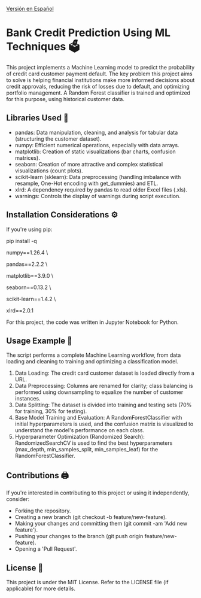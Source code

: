 [Versión en Español](README.md)

# Bank Credit Prediction Using ML Techniques 🗳

This project implements a Machine Learning model to predict the probability of credit card customer payment default. The key problem this project aims to solve is helping financial institutions make more informed decisions about credit approvals, reducing the risk of losses due to default, and optimizing portfolio management. A Random Forest classifier is trained and optimized for this purpose, using historical customer data.

## Libraries Used 🐍
- pandas: Data manipulation, cleaning, and analysis for tabular data (structuring the customer dataset).
- numpy: Efficient numerical operations, especially with data arrays.
- matplotlib: Creation of static visualizations (bar charts, confusion matrices).
- seaborn: Creation of more attractive and complex statistical visualizations (count plots).
- scikit-learn (sklearn): Data preprocessing (handling imbalance with resample, One-Hot encoding with get_dummies) and ETL.
- xlrd: A dependency required by pandas to read older Excel files (.xls).
- warnings: Controls the display of warnings during script execution.

## Installation Considerations ⚙️
If you're using pip:

pip install -q 

  numpy==1.26.4 \
    
  pandas==2.2.2 \
    
  matplotlib==3.9.0 \
    
  seaborn==0.13.2 \
    
  scikit-learn==1.4.2 \
    
  xlrd==2.0.1

For this project, the code was written in Jupyter Notebook for Python.

## Usage Example 📎
The script performs a complete Machine Learning workflow, from data loading and cleaning to training and optimizing a classification model.
 1. Data Loading: The credit card customer dataset is loaded directly from a URL.
 2. Data Preprocessing: Columns are renamed for clarity; class balancing is performed using downsampling to equalize the number of customer instances.
 3. Data Splitting: The dataset is divided into training and testing sets (70% for training, 30% for testing).
 4. Base Model Training and Evaluation: A RandomForestClassifier with initial hyperparameters is used, and the confusion matrix is visualized to understand the model's performance on each class.
 5. Hyperparameter Optimization (Randomized Search): RandomizedSearchCV is used to find the best hyperparameters (max_depth, min_samples_split, min_samples_leaf) for the RandomForestClassifier.
    
## Contributions 🖨️
If you're interested in contributing to this project or using it independently, consider:
- Forking the repository.
- Creating a new branch (git checkout -b feature/new-feature).
- Making your changes and committing them (git commit -am 'Add new feature').
- Pushing your changes to the branch (git push origin feature/new-feature).
- Opening a 'Pull Request'.

## License 📜
This project is under the MIT License. Refer to the LICENSE file (if applicable) for more details.
